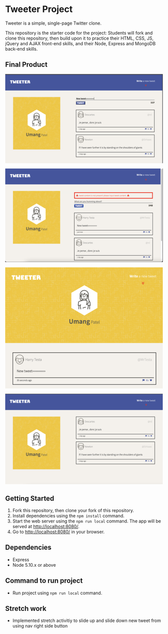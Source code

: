 # Tweeter Project

Tweeter is a simple, single-page Twitter clone.

This repository is the starter code for the project: Students will fork and clone this repository, then build upon it to practice their HTML, CSS, JS, jQuery and AJAX front-end skills, and their Node, Express and MongoDB back-end skills.

## Final Product

!["Screenshot of tweet-box page"](https://github.com/patumang/tweeter/blob/master/docs/tweet-box.png)

!["Screenshot of tweet-error page"](https://github.com/patumang/tweeter/blob/master/docs/tweet-error.png)

!["Screenshot of tweet layout for tablet page"](https://github.com/patumang/tweeter/blob/master/docs/tweet-layout-tablet.png)

!["Screenshot of tweet page"](https://github.com/patumang/tweeter/blob/master/docs/tweets.png)

## Getting Started

1. Fork this repository, then clone your fork of this repository.
2. Install dependencies using the `npm install` command.
3. Start the web server using the `npm run local` command. The app will be served at <http://localhost:8080/>.
4. Go to <http://localhost:8080/> in your browser.

## Dependencies

- Express
- Node 5.10.x or above

## Command to run project

- Run project using `npm run local` command.

## Stretch work

- Implemented stretch activitiy to slide up and slide down new tweet from using nav right side button